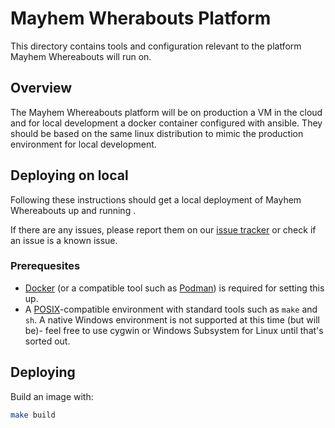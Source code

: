 # Mayhem Wherabouts Platform

This directory contains tools and configuration relevant to the platform
Mayhem Whereabouts will run on.

## Overview

The Mayhem Whereabouts platform will be on production a VM in the cloud and
for local development a docker container configured with ansible. They should
be based on the same linux distribution to mimic the production environment
for local development.

## Deploying on local

Following these instructions should get a local deployment of Mayhem
Whereabouts up and running .

If there are any issues, please report them on our [issue
tracker](https://github.com/TheMinusWorld/Mayhem-Whereabouts/issues) or check
if an issue is a known issue.

### Prerequesites

- [Docker](https://docs.docker.com/install/) (or a compatible tool such as
  [Podman](https://podman.io/getting-started/)) is required for setting this
  up.
- A [POSIX](https://en.wikipedia.org/wiki/POSIX)-compatible environment with
  standard tools such as `make` and `sh`. A native Windows environment is not
  supported at this time (but will be)- feel free to use cygwin or Windows
  Subsystem for Linux until that's sorted out.

## Deploying

Build an image with:

```sh
make build
```
